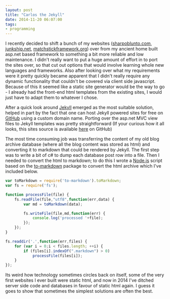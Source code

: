 ```yaml
---
layout: post
title: "Carlos the Jekyll"
date: 2014-11-20 06:07:00
tags:
- programming
---
```


I recently decided to shift a bunch of my websites ([sharpoblunto.com](http://sharpoblunto.com), [junkship.net](http://junkship.net), [matchstickframework.org](http://matchstickframework.org)) over from my ancient home built asp.net based framework to something a bit more reliable and low maintenance. I didn't really want to put a huge amount of effort in to port the sites over, so that cut out options that would involve learning whole new languages and frameworks. Also after looking over what my requirements were it pretty quickly became apparent that I didn't really require any dynamic functionality that couldn't be covered via client side javascript. Because of this it seemed like a static site generator would be the way to go - I already had the front-end html templates from the existing sites, I would just have to adapt them to whatever I chose.

After a quick look around [Jekyll](http://jekyllrb.com/) emerged as the most suitable solution, helped in part by the fact that one can host Jekyll powered sites for free on [GitHub](https://github.com/) using a custom domain name. Porting over the asp.net MVC view files to Jekyll templates was pretty straightforward (If your curious how it all looks, this sites source is available [here](https://github.com/mrsharpoblunto/sharpoblunto.com) on GitHub) 

The most time consuming job was transferring the content of my old blog archive database (where all the blog content was stored as html) and converting it to markdown that could be rendered by Jekyll. The first step was to write a bit of c# to dump each database post row into a file. Then I needed to convert the html to markdown; to do this I wrote a [Node.js](http://nodejs.org/) script based on the [to-markdown](https://github.com/domchristie/to-markdown) package to convert the html archive which I've included below.

``` javascript
var toMarkdown = require('to-markdown').toMarkdown;
var fs = require('fs');

function processFile(file) {
    fs.readFile(file,"utf8",function(err,data) {
        var md = toMarkdown(data);

        fs.writeFile(file,md,function(err) {
            console.log('processed '+file);
        });
    });
}

fs.readdir('.',function(err,files) {
    for (var i = 0;i < files.length; ++i) {
        if (files[i].indexOf(".markdown") > 0)
            processFile(files[i]);
    }
});
```

Its weird how technology sometimes circles back on itself, some of the very first websites I ever built were static html, and now in 2014 I've ditched server side code and databases in favour of static html again. I guess it goes to show that sometimes the simplest solutions are often the best.
